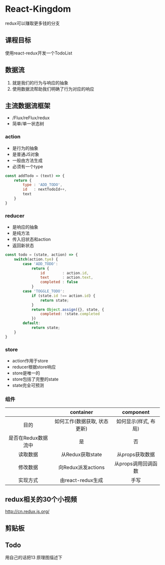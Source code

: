 # React-Kingdom
redux可以赚取更多钱的分支
## 课程目标
使用react-redux开发一个TodoList
## 数据流
1. 就是我们的行为与响应的抽象
2. 使用数据流帮助我们明确了行为对应的响应
## 主流数据流框架
- /Flux/reFlux/redux
- 简单/单一状态树
### action
* 是行为的抽象
* 是普通JS对象
* 一般由方法生成
* 必须有一个type
```javascript
const addTodo = (text) => {
	return {
		type : 'ADD_TODO',
		id   : nextTodoId++,
		text
	}
}
```
### reducer
* 是响应的抽象
* 是纯方法
* 传入旧状态和action
* 返回新状态
```javascript
const todo = (state, action) => {
	switch(action.tye) {
		case 'ADD_TODO':
			return {
				id        : action.id,
				text      : action.text,
				completed : false
			}
		case 'TOGGLE_TODO':
			if (state.id !== action.id) {
				return state;
			}
			return Object.assign({}, state, {
				completed: !state.completed
			})
		default:
			return state;
	}
}
```
### store
* action作用于store
* reducer根据store响应
* store是唯一的
* store包括了完整的state
* state完全可预测
### 组件
|                     |           container          |       component      |
|:-------------------:|:----------------------------:|:--------------------:|
| 目的                | 如何工作(数据获取, 状态更新) | 如何显示(样式, 布局) |
| 是否在Redux数据流中 | 是                           | 否                   |
| 读取数据            | 从Redux获取state             | 从props获取数据      |
| 修改数据            | 向Redux派发actions           | 从props调用回调函数  |
| 实现方式            | 由react-redux生成            | 手写                 |
## redux相关的30个小视频
http://cn.redux.js.org/



## 剪贴板


## Todo
用自己的话把13 原理图描述下
